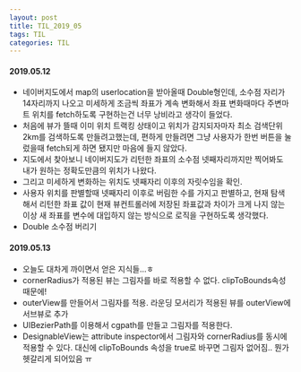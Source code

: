 ```yaml
---
layout: post
title: TIL_2019_05
tags: TIL
categories: TIL
---
```


#### 2019.05.12
- 네이버지도에서 map의 userlocation을 받아올때 Double형인데, 소수점 자리가 14자리까지 나오고 미세하게 조금씩 좌표가 계속 변화해서 좌표 변화때마다 주변마트 위치를 fetch하도록 구현하는건 너무 낭비라고 생각이 들었다.
- 처음에 뷰가 뜰때 이미 위치 트랙킹 상태이고 위치가 감지되자마자 최소 검색단위 2km를 검색하도록 만들려고했는데, 편하게 만들려면 그냥 사용자가 한번 버튼을 눌렀을때 fetch되게 하면 됐지만 마음에 들지 않았다.
- 지도에서 찾아보니 네이버지도가 리턴한 좌표의 소수점 넷째자리까지만 찍어봐도 내가 원하는 정확도만큼의 위치가 나왔다.
- 그리고 미세하게 변화하는 위치도 넷째자리 이후의 자릿수임을 확인.
- 사용자 위치를 판별할때 넷째자리 이후로 버림한 수를 가지고 판별하고, 현재 탐색해서 리턴한 좌표 값이 현재 뷰컨트롤러에 저장된 좌표값과 차이가 크게 나지 않는이상 새 좌표를 변수에 대입하지 않는 방식으로 로직을 구현하도록 생각했다.
- Double 소수점 버리기

#### 2019.05.13
- 오늘도 대차게 까이면서 얻은 지식들...ㅎ
- cornerRadius가 적용된 뷰는 그림자를 바로 적용할 수 없다. clipToBounds속성때문에!
- outerView를 만들어서 그림자를 적용. 라운딩 모서리가 적용된 뷰를 outerView에 서브뷰로 추가
- UIBezierPath를 이용해서 cgpath를 만들고 그림자를 적용한다.
- DesignableView는 attribute inspector에서 그림자와 cornerRadius를 동시에 적용할 수 있다. 대신에 clipToBounds 속성을 true로 바꾸면 그림자 없어짐.. 뭔가 헷갈리게 되어있음 ㅠ  
